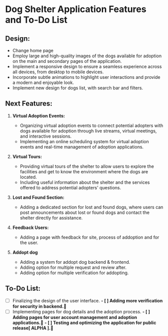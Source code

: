 # Dog Shelter Application Features and To-Do List

## Design:
- Change home page
- Employ large and high-quality images of the dogs available for adoption on the main and secondary pages of the application.
- Implement a responsive design to ensure a seamless experience across all devices, from desktop to mobile devices.
- Incorporate subtle animations to highlight user interactions and provide a modern and enjoyable look.
- Implement new design for dogs list, with search bar and filters.

## Next Features:
1. **Virtual Adoption Events:**
   - Organizing virtual adoption events to connect potential adopters with dogs available for adoption through live streams, virtual meetings, and interactive sessions.
   - Implementing an online scheduling system for virtual adoption events and real-time management of adoption applications.

2. **Virtual Tours:**
   - Providing virtual tours of the shelter to allow users to explore the facilities and get to know the environment where the dogs are located.
   - Including useful information about the shelter and the services offered to address potential adopters' questions.

3. **Lost and Found Section:**
   - Adding a dedicated section for lost and found dogs, where users can post announcements about lost or found dogs and contact the shelter directly for assistance.

4. **Feedback Users:**
   - Adding a page with feedback for site, process of addoption and for the user.

5. **Addopt dog**
   - Adding a system for addopt dog backend & frontend.
   - Adding option for multiple request and review after.
   - Adding option for multiple verification for addopting.


## To-Do List:
- [ ] Finalizing the design of the user interface.
**- [ ] Adding more verification for security in backend.🔴**
- [ ] Implementing pages for dog details and the adoption process.
**- [ ] Adding pages for user account management and adoption applications.🔴**
**- [ ] Testing and optimizing the application for public release[ ALPHA ].🔴**
